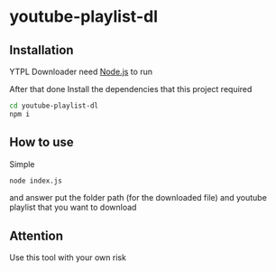 ﻿# youtube-playlist-dl


## Installation

YTPL Downloader need [Node.js](https://nodejs.org/) to run

After that done
Install the dependencies that this project required

```sh
cd youtube-playlist-dl
npm i
```

## How to use

Simple

```sh
node index.js
```
and answer put the folder path (for the downloaded file) and youtube playlist that you want to download

## Attention
Use this tool with your own risk
